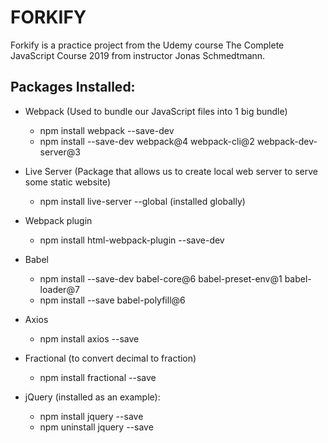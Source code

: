 # FORKIFY
Forkify is a practice project from the Udemy course The Complete JavaScript Course 2019 from instructor Jonas Schmedtmann.

## Packages Installed:
- Webpack  (Used to bundle our JavaScript files into 1 big bundle)
    - npm install webpack --save-dev
    - npm install --save-dev webpack@4 webpack-cli@2 webpack-dev-server@3
- Live Server (Package that allows us to create local web server to serve some static website)
    - npm install live-server --global  (installed globally)
- Webpack plugin
    - npm install html-webpack-plugin --save-dev

- Babel
    - npm install --save-dev babel-core@6 babel-preset-env@1 babel-loader@7
    - npm install --save babel-polyfill@6

- Axios
    - npm install axios --save

- Fractional (to convert decimal to fraction)
    - npm install fractional --save

- jQuery (installed as an example):
    - npm install jquery --save
    - npm uninstall jquery --save